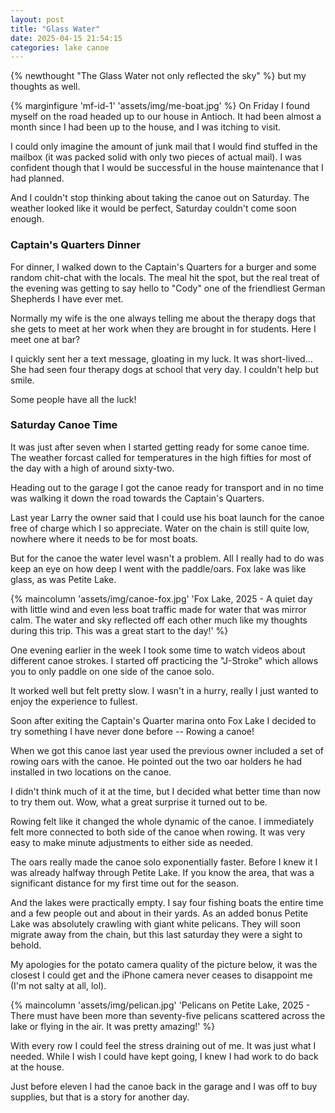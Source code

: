 ```yaml
---
layout: post
title: "Glass Water"
date: 2025-04-15 21:54:15
categories: lake canoe
---
```


{% newthought "The Glass Water not only reflected the sky" %} but my thoughts as well. <!--more-->

{% marginfigure 'mf-id-1' 'assets/img/me-boat.jpg' %} On Friday I found myself on the road headed up to our house in Antioch. It had been almost a month since I had been up to the house, and I was itching to visit.

I could only imagine the amount of junk mail that I would find stuffed in the mailbox (it was packed solid with only two pieces of actual mail). I was confident though that I would be successful in the house maintenance that I had planned.

And I couldn't stop thinking about taking the canoe out on Saturday. The weather looked like it would be perfect, Saturday couldn't come soon enough.

### Captain's Quarters Dinner

For dinner, I walked down to the Captain's Quarters for a burger and some random chit-chat with the locals. The meal hit the spot, but the real treat of the evening was getting to say hello to "Cody" one of the friendliest German Shepherds I have ever met.

Normally my wife is the one always telling me about the therapy dogs that she gets to meet at her work when they are brought in for students. Here I meet one at bar?

I quickly sent her a text message, gloating in my luck. It was short-lived... She had seen four therapy dogs at school that very day. I couldn't help but smile.

Some people have all the luck!

### Saturday Canoe Time

It was just after seven when I started getting ready for some canoe time. The weather forcast called for temperatures in the high fifties for most of the day with a high of around sixty-two.

Heading out to the garage I got the canoe ready for transport and in no time was walking it down the road towards the Captain's Quarters.

Last year Larry the owner said that I could use his boat launch for the canoe free of charge which I so appreciate. Water on the chain is still quite low, nowhere where it needs to be for most boats.

But for the canoe the water level wasn't a problem. All I really had to do was keep an eye on how deep I went with the paddle/oars. Fox lake was like glass, as was Petite Lake.

{% maincolumn 'assets/img/canoe-fox.jpg' 'Fox Lake, 2025 - A quiet day with little wind and even less boat traffic made for water that was mirror calm. The water and sky reflected off each other much like my thoughts during this trip. This was a great start to the day!' %}

One evening earlier in the week I took some time to watch videos about different canoe strokes. I started off practicing the "J-Stroke" which allows you to only paddle on one side of the canoe solo.

It worked well but felt pretty slow. I wasn't in a hurry, really I just wanted to enjoy the experience to fullest.

Soon after exiting the Captain's Quarter marina onto Fox Lake I decided to try something I have never done before -- Rowing a canoe!

When we got this canoe last year used the previous owner included a set of rowing oars with the canoe. He pointed out the two oar holders he had installed in two locations on the canoe.

I didn't think much of it at the time, but I decided what better time than now to try them out. Wow, what a great surprise it turned out to be.

Rowing felt like it changed the whole dynamic of the canoe. I immediately felt more connected to both side of the canoe when rowing. It was very easy to make minute adjustments to either side as needed.

The oars really made the canoe solo exponentially faster. Before I knew it I was already halfway through Petite Lake. If you know the area, that was a significant distance for my first time out for the season.

And the lakes were practically empty. I say four fishing boats the entire time and a few people out and about in their yards. As an added bonus Petite Lake was absolutely crawling with giant white pelicans. They will soon migrate away from the chain, but this last saturday they were a sight to behold.

My apologies for the potato camera quality of the picture below, it was the closest I could get and the iPhone camera never ceases to disappoint me (I'm not salty at all, lol).

{% maincolumn 'assets/img/pelican.jpg' 'Pelicans on Petite Lake, 2025 - There must have been more than seventy-five pelicans scattered across the lake or flying in the air. It was pretty amazing!' %}

With every row I could feel the stress draining out of me. It was just what I needed. While I wish I could have kept going, I knew I had work to do back at the house.

Just before eleven I had the canoe back in the garage and I was off to buy supplies, but that is a story for another day.
